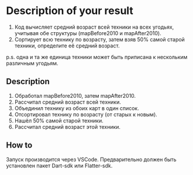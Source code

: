 # Description of your result

1. Код вычисляет средний возраст всей техники на всех угодьях, учитывая обе структуры (mapBefore2010 и mapAfter2010).
2. Сортирует всю технику по возрасту, затем взяв 50% самой старой техники, определите её средний возраст.

p.s. одна и та же единица техники может быть приписана к нескольким различным угодьям.

## Description

1. Обработал mapBefore2010, затем mapAfter2010.
2. Рассчитал средний возраст всей техники.
3. Объединил технику из обоих карт в один список.
4. Отсортировал технику по возрасту (от старых к новым).
5. Нашёл 50% самой старой техники.
6. Рассчитал средний возраст этой техники.

## How to

Запуск производится через VSCode. Предварительно должен быть установлен пакет Dart-sdk или Flatter-sdk.
